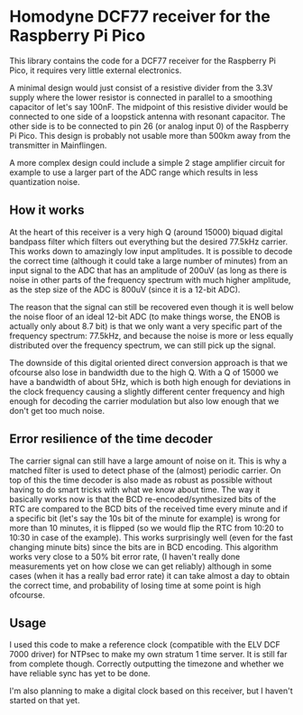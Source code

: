 # Homodyne DCF77 receiver for the Raspberry Pi Pico

This library contains the code for a DCF77 receiver for the Raspberry Pi Pico, it requires very little external 
electronics.

A minimal design would just consist of a resistive divider from the 3.3V supply where the lower resistor 
is connected in parallel to a smoothing capacitor of let's say 100nF. The midpoint of this resistive divider would be 
connected to one side of a loopstick antenna with resonant capacitor. The other side is to be connected to pin 26 (or 
analog input 0) of the Raspberry Pi Pico. This design is probably not usable more than 500km away from the transmitter 
in Mainflingen.

A more complex design could include a simple 2 stage amplifier circuit for example to use a larger part of the ADC 
range which results in less quantization noise.

## How it works

At the heart of this receiver is a very high Q (around 15000) biquad digital bandpass filter which filters out 
everything but the desired 77.5kHz carrier. This works down to amazingly low input amplitudes. It is possible to decode 
the correct time (although it could take a large number of minutes) from an input signal to the ADC that has an 
amplitude of 200uV (as long as there is noise in other parts of the frequency spectrum with much higher amplitude, as 
the step size of the ADC is 800uV (since it is a 12-bit ADC).

The reason that the signal can still be recovered even though it is well below the noise floor of an ideal 12-bit ADC 
(to make things worse, the ENOB is actually only about 8.7 bit) is that we only want a very specific part of the 
frequency spectrum: 77.5kHz, and because the noise is more or less equally distributed over the frequency spectrum, we 
can still pick up the signal.

The downside of this digital oriented direct conversion approach is that we ofcourse also lose in bandwidth due to the 
high Q. With a Q of 15000 we have a bandwidth of about 5Hz, which is both high enough for deviations in the clock 
frequency causing a slightly different center frequency and high enough for decoding the carrier modulation but also 
low enough that we don't get too much noise.

## Error resilience of the time decoder

The carrier signal can still have a large amount of noise on it. This is why a matched filter is used to detect phase 
of the (almost) periodic carrier. On top of this the time decoder is also made as robust as possible without having to 
do smart tricks with what we know about time. The way it basically works now is that the BCD re-encoded/synthesized 
bits of the RTC are compared to the BCD bits of the received time every minute and if a specific bit (let's say the 10s 
bit of the minute for example) is wrong for more than 10 minutes, it is flipped (so we would flip the RTC from 10:20 
to 10:30 in case of the example). This works surprisingly well (even for the fast changing minute bits) since the 
bits are in BCD encoding. This algorithm works very close to a 50% bit error rate, (I haven't really done measurements 
yet on how close we can get reliably) although in some cases (when it has a really bad error rate) it can take almost a 
day to obtain the correct time, and probability of losing time at some point is high ofcourse.

## Usage

I used this code to make a reference clock (compatible with the ELV DCF 7000 driver) for NTPsec to make my own stratum 
1 time server. It is still far from complete though. Correctly outputting the timezone and whether we have reliable 
sync has yet to be done.

I'm also planning to make a digital clock based on this receiver, but I haven't started on that yet.
